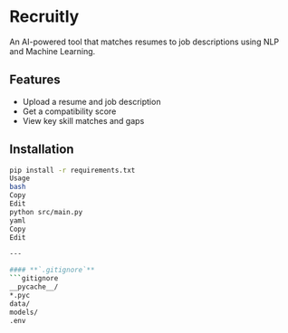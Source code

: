 # Recruitly

An AI-powered tool that matches resumes to job descriptions using NLP and Machine Learning.

## Features
- Upload a resume and job description
- Get a compatibility score
- View key skill matches and gaps

## Installation
```bash
pip install -r requirements.txt
Usage
bash
Copy
Edit
python src/main.py
yaml
Copy
Edit

---

#### **`.gitignore`**
```gitignore
__pycache__/
*.pyc
data/
models/
.env